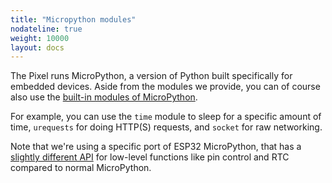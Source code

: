 ```yaml
---
title: "Micropython modules"
nodateline: true
weight: 10000
layout: docs
---
```


The Pixel runs MicroPython, a version of Python built specifically for embedded devices. Aside from the modules we provide, you can of course also use the [built-in modules of MicroPython](https://docs.micropython.org/en/latest/esp32/quickref.html#networking).

For example, you can use the `time` module to sleep for a specific amount of time, `urequests` for doing HTTP(S) requests, and `socket` for raw networking.

Note that we're using a specific port of ESP32 MicroPython, that has a [slightly different API](https://github.com/loboris/MicroPython_ESP32_psRAM_LoBo/wiki) for low-level functions like pin control and RTC compared to normal MicroPython.